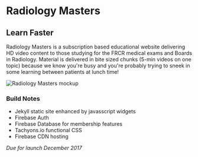 # Radiology Masters
## Learn Faster

Radiology Masters is a subscription based educational website delivering HD video content to those studying for the FRCR medical exams and Boards in Radiology. Material is delivered in bite sized chunks (5-min videos on one topic) because we know you're busy and you're probably trying to sneek in some learning between patients at lunch time!

![Radiology Masters mockup](https://github.com/radiologymasters/radiologymasters/blob/master/mockups/Single.png?raw=true)

### Build Notes

* Jekyll static site enhanced by javasscript widgets
* Firebase Auth
* Firebase Database for membership features
* Tachyons.io functional CSS
* Firebase CDN hosting

_Due for launch December 2017_
